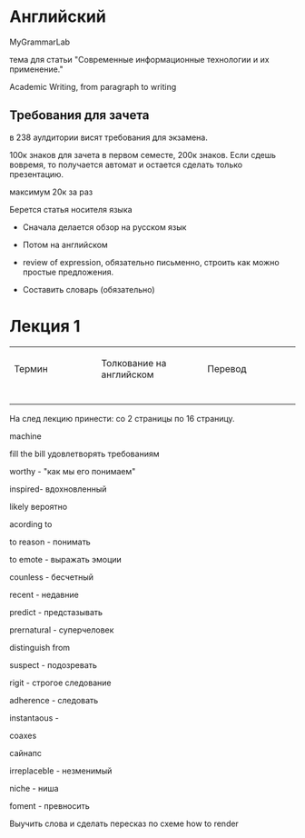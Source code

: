 # Английский

MyGrammarLab

тема для статьи "Современные информационные технологии и их применение."

Academic Writing, from paragraph to writing

## Требования для зачета

в 238 аулдитории висят требования для экзамена.

100к знаков для зачета в первом семесте, 200к знаков. Если сдешь вовремя, то получается автомат и остается сделать только презентацию.

максимум 20к за раз

Берется статья носителя языка

-   Сначала делается обзор на русском язык

-   Потом на английском

-   review of expression, обязательно письменно, строить как можно простые предложения.

-   Составить словарь (обязательно)

# Лекция 1

<table>
<col width="8%" />
<col width="8%" />
<col width="8%" />
<tbody>
<tr class="odd">
<td align="left"><p>Термин</p></td>
<td align="left"><p>Толкование на английском</p></td>
<td align="left"><p>Перевод</p></td>
</tr>
<tr class="even">
<td align="left"><p></p></td>
<td align="left"><p></p></td>
<td align="left"><p></p></td>
</tr>
</tbody>
</table>

На след лекцию принести: со 2 страницы по 16 страницу.

machine

fill the bill удовлетворять требованиям

worthy - "как мы его понимаем"

inspired- вдохновленный

likely вероятно

acording to

to reason - понимать

to emote - выражать эмоции

counless - бесчетный

recent - недавние

predict - предстазывать

prernatural - суперчеловек

distinguish from

suspect - подозревать

rigit - строгое следование

adherence - следовать

instantaous -

coaxes

сайнапс

irreplaceble - незменимый

niche - ниша

foment - превносить

Выучить слова и сделать пересказ по схеме how to render
